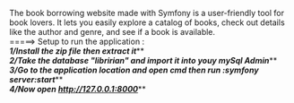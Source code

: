 The book borrowing website made with Symfony is a user-friendly tool for book lovers. It lets you easily explore a catalog of books, check out details like the author and genre, and see if a book is available. 
<br>=====> Setup to run the application :
<br>*******1/Install the zip file then extract it*********
<br>*******2/Take the database "libririan" and import it into youy mySql Admin*********
<br>*******3/Go to the application location and open cmd then run :symfony server:start*********
<br>*******4/Now open http://127.0.0.1:8000*********

